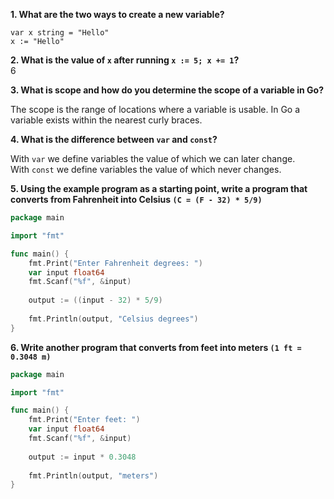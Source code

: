 **1. What are the two ways to create a new variable?**  

`var x string = "Hello"`   
`x := "Hello"`

**2. What is the value of `x` after running `x := 5; x += 1`?**  
6  

**3. What is scope and how do you determine the scope of a variable in Go?**  

The scope is the range of locations where a variable is usable. In Go a variable exists 
within the nearest curly braces.

**4. What is the difference between `var` and `const`?**  

With `var` we define variables the value of which we can later change.  
With `const` we define variables the value of which never changes.

**5. Using the example program as a starting point, write a program that converts from
Fahrenheit into Celsius `(C = (F - 32) * 5/9)`**  

```go
package main

import "fmt"

func main() {
    fmt.Print("Enter Fahrenheit degrees: ")
    var input float64
    fmt.Scanf("%f", &input)
    
    output := ((input - 32) * 5/9)
    
    fmt.Println(output, "Celsius degrees")
}
```

**6. Write another program that converts from feet into meters `(1 ft = 0.3048 m)`**  

```go
package main

import "fmt"

func main() {
    fmt.Print("Enter feet: ")
    var input float64
    fmt.Scanf("%f", &input)
    
    output := input * 0.3048
    
    fmt.Println(output, "meters")
}
```
